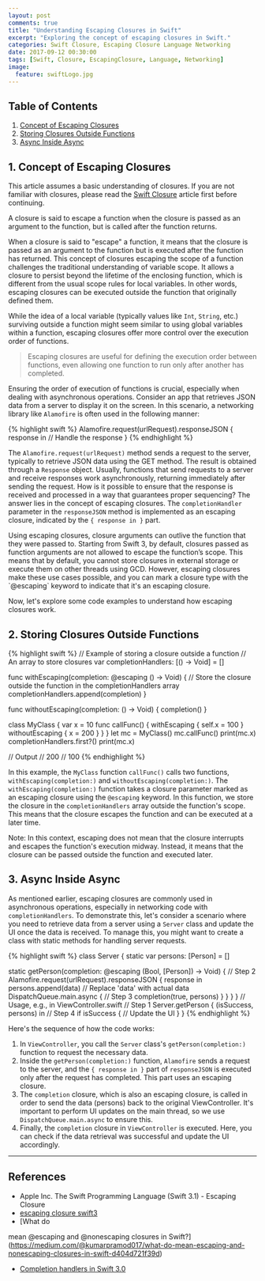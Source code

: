 ```yaml
---
layout: post
comments: true
title: "Understanding Escaping Closures in Swift"
excerpt: "Exploring the concept of escaping closures in Swift."
categories: Swift Closure, Escaping Closure Language Networking
date: 2017-09-12 00:30:00
tags: [Swift, Closure, EscapingClosure, Language, Networking]
image:
  feature: swiftLogo.jpg
---
```


## Table of Contents

1. [Concept of Escaping Closures](./swift_escaping_closure#1-concept-of-escaping-closures)
1. [Storing Closures Outside Functions](./swift_escaping_closure#2-storing-closures-outside-functions)
1. [Async Inside Async](./swift_escaping_closure#3-async-inside-async)

## 1. Concept of Escaping Closures

This article assumes a basic understanding of closures. If you are not familiar with closures, please read the [Swift Closure](https://hcn1519.github.io/en/articles/2017-05/swift_closure) article first before continuing.

<div class="message">
  A closure is said to escape a function when the closure is passed as an argument to the function, but is called after the function returns.
</div>

When a closure is said to "escape" a function, it means that the closure is passed as an argument to the function but is executed after the function has returned. This concept of closures escaping the scope of a function challenges the traditional understanding of variable scope. It allows a closure to persist beyond the lifetime of the enclosing function, which is different from the usual scope rules for local variables. In other words, escaping closures can be executed outside the function that originally defined them.

While the idea of a local variable (typically values like `Int`, `String`, etc.) surviving outside a function might seem similar to using global variables within a function, escaping closures offer more control over the execution order of functions.

> Escaping closures are useful for defining the execution order between functions, even allowing one function to run only after another has completed.

Ensuring the order of execution of functions is crucial, especially when dealing with asynchronous operations. Consider an app that retrieves JSON data from a server to display it on the screen. In this scenario, a networking library like `Alamofire` is often used in the following manner:

{% highlight swift %}
Alamofire.request(urlRequest).responseJSON { response in
  // Handle the response
}
{% endhighlight %}

The `Alamofire.request(urlRequest)` method sends a request to the server, typically to retrieve JSON data using the GET method. The result is obtained through a `Response` object. Usually, functions that send requests to a server and receive responses work asynchronously, returning immediately after sending the request. How is it possible to ensure that the response is received and processed in a way that guarantees proper sequencing? The answer lies in the concept of escaping closures. The `completionHandler` parameter in the `responseJSON` method is implemented as an escaping closure, indicated by the `{ response in }` part.

<div class="message">
  Using escaping closures, closure arguments can outlive the function that they were passed to. Starting from Swift 3, by default, closures passed as function arguments are not allowed to escape the function’s scope. This means that by default, you cannot store closures in external storage or execute them on other threads using GCD. However, escaping closures make these use cases possible, and you can mark a closure type with the `@escaping` keyword to indicate that it's an escaping closure.
</div>

Now, let's explore some code examples to understand how escaping closures work.

## 2. Storing Closures Outside Functions

{% highlight swift %}
// Example of storing a closure outside a function
// An array to store closures
var completionHandlers: [() -> Void] = []

func withEscaping(completion: @escaping () -> Void) {
    // Store the closure outside the function in the completionHandlers array
    completionHandlers.append(completion)
}

func withoutEscaping(completion: () -> Void) {
    completion()
}

class MyClass {
    var x = 10
    func callFunc() {
        withEscaping { self.x = 100 }
        withoutEscaping { x = 200 }
    }
}
let mc = MyClass()
mc.callFunc()
print(mc.x)
completionHandlers.first?()
print(mc.x)

// Output
// 200
// 100
{% endhighlight %}

In this example, the `MyClass` function `callFunc()` calls two functions, `withEscaping(completion:)` and `withoutEscaping(completion:)`. The `withEscaping(completion:)` function takes a closure parameter marked as an escaping closure using the `@escaping` keyword. In this function, we store the closure in the `completionHandlers` array outside the function's scope. This means that the closure escapes the function and can be executed at a later time.

<div class="message">
  Note: In this context, escaping does not mean that the closure interrupts and escapes the function's execution midway. Instead, it means that the closure can be passed outside the function and executed later.
</div>

## 3. Async Inside Async

As mentioned earlier, escaping closures are commonly used in asynchronous operations, especially in networking code with `completionHandlers`. To demonstrate this, let's consider a scenario where you need to retrieve data from a server using a `Server` class and update the UI once the data is received. To manage this, you might want to create a class with static methods for handling server requests.

{% highlight swift %}
class Server {
  static var persons: [Person] = []

  static getPerson(completion: @escaping (Bool, [Person]) -> Void) {
      // Step 2
      Alamofire.request(urlRequest).responseJSON { response in
          persons.append(data) // Replace 'data' with actual data
          DispatchQueue.main.async {
              // Step 3
              completion(true, persons)
          }
      }
  }
}
// Usage, e.g., in ViewController.swift
// Step 1
Server.getPerson { (isSuccess, persons) in
  // Step 4
  if isSuccess {
      // Update the UI
  }
}
{% endhighlight %}

Here's the sequence of how the code works:

1. In `ViewController`, you call the `Server` class's `getPerson(completion:)` function to request the necessary data.
2. Inside the `getPerson(completion:)` function, `Alamofire` sends a request to the server, and the `{ response in }` part of `responseJSON` is executed only after the request has completed. This part uses an escaping closure.
3. The `completion` closure, which is also an escaping closure, is called in order to send the data (persons) back to the original ViewController. It's important to perform UI updates on the main thread, so we use `DispatchQueue.main.async` to ensure this.
4. Finally, the `completion` closure in `ViewController` is executed. Here, you can check if the data retrieval was successful and update the UI accordingly.

---

## References

* Apple Inc. The Swift Programming Language (Swift 3.1) - Escaping Closure
* [escaping closure swift3](https://learnappmaking.com/escaping-closures-swift-3/)
* [What do

 mean @escaping and @nonescaping closures in Swift?](https://medium.com/@kumarpramod017/what-do-mean-escaping-and-nonescaping-closures-in-swift-d404d721f39d)
* [Completion handlers in Swift 3.0](https://stackoverflow.com/questions/41745328/completion-handlers-in-swift-3-0)
